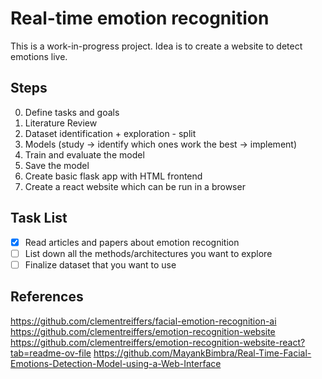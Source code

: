 # Real-time emotion recognition

This is a work-in-progress project. Idea is to create a website to detect emotions live. 


## Steps
0. Define tasks and goals
1. Literature Review
2. Dataset identification + exploration - split
3. Models (study -> identify which ones work the best -> implement)
4. Train and evaluate the model
5. Save the model
6. Create basic flask app with HTML frontend
7. Create a react website which can be run in a browser


## Task List
- [x] Read articles and papers about emotion recognition
- [ ] List down all the methods/architectures you want to explore
- [ ] Finalize dataset that you want to use

## References
https://github.com/clementreiffers/facial-emotion-recognition-ai
https://github.com/clementreiffers/emotion-recognition-website
https://github.com/clementreiffers/emotion-recognition-website-react?tab=readme-ov-file
https://github.com/MayankBimbra/Real-Time-Facial-Emotions-Detection-Model-using-a-Web-Interface
